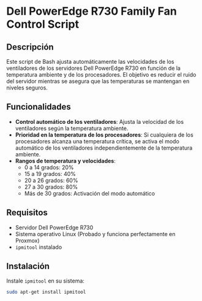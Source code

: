 # Dell PowerEdge R730 Family Fan Control Script

## Descripción

Este script de Bash ajusta automáticamente las velocidades de los ventiladores de los servidores Dell PowerEdge R730 en función de la temperatura ambiente y de los procesadores. El objetivo es reducir el ruido del servidor mientras se asegura que las temperaturas se mantengan en niveles seguros.

## Funcionalidades

- **Control automático de los ventiladores**: Ajusta la velocidad de los ventiladores según la temperatura ambiente.
- **Prioridad en la temperatura de los procesadores**: Si cualquiera de los procesadores alcanza una temperatura crítica, se activa el modo automático de los ventiladores independientemente de la temperatura ambiente.
- **Rangos de temperatura y velocidades**:
  - 0 a 14 grados: 20%
  - 15 a 19 grados: 40%
  - 20 a 26 grados: 60%
  - 27 a 30 grados: 80%
  - Más de 30 grados: Activación del modo automático

## Requisitos

- Servidor Dell PowerEdge R730
- Sistema operativo Linux (Probado y funciona perfectamente en Proxmox)
- `ipmitool` instalado

## Instalación

Instale `ipmitool` en su sistema:

```sh
sudo apt-get install ipmitool
